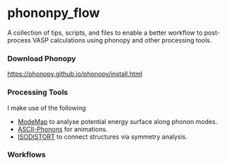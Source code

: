 # phononpy_flow
A collection of tips, scripts, and files to enable a better workflow to post-process VASP calculations using phonopy and other processing tools.

### Download Phonopy 
https://phonopy.github.io/phonopy/install.html

### Processing Tools
I make use of the following
- [ModeMap](https://github.com/JMSkelton/ModeMap) to analyse potential energy surface along phonon modes.
- [ASCII-Phonons](https://github.com/ajjackson/ascii-phonons) for animations.
- [ISODISTORT](https://stokes.byu.edu/iso/isodistort.php) to connect structures via symmetry analysis.

### Workflows


